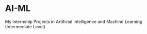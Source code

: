 # AI-ML
My internship Projects in Artificial intelligence and Machine Learning (Intermediate Level)
